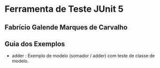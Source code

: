 # Ferramenta de Teste JUnit 5

## Fabrício Galende Marques de Carvalho

## Guia dos Exemplos

* adder : Exemplo de modelo (somador / adder) com teste de classe de modelo.
